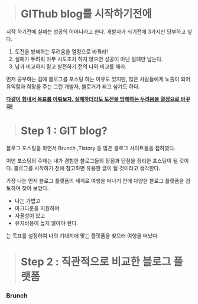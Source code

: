 > # GIThub blog를 시작하기전에



시작 하기전에 실패는 성공의 어머니라고 한다. 개발자가 되기전에 3가지만 당부하고 싶다.

1. 도전을 방해하는 두려움을 열정으로 바꿔라!
2. 실패가 두려워 아무 시도조차 하지 않으면 성공이 아닌 실패만 남는다.
3. 남과 비교하지 말고 발전하기 전의 나와 비교를 해라.

먼저 공부하는 김에 블로그를 포스팅 하는 이유도 있지만, 많은 사람들에게 노출이 되어 유익함과 희망을 주는 그런 개발자, 블로거가 되고 싶기도 하다. 

**<u>다같이 힘내서 목표를 이뤄보자. 실패하더라도 도전을 방해하는 두려움을 열정으로 바꾸자!</u>**



> # Step 1 : GIT blog?

블로그 포스팅을 하면서 Brunch ,Tistory 등 많은 블로그 사이트들을 접하였다.



이번 포스팅의 주제는 내가 경험한 블로그들의 장점과 단점을 정리한 포스팅이 될 것이다. 블로그를 시작하기 전에 참고하면 유용한 글이 될 것이라고 생각한다.

가장 나는 먼저 블로그 플랫폼의 세계로 여행을 떠나기 전에 다양한 블로그 플랫폼을 검토하며 찾아 보았다. 

- 나는 가볍고
- 마크다운을 지원하며
- 자율성이 있고
- 유지비용이 높지 않아야 한다.

는 목표를 설정하여 나의 기대치에 맞는 플랫폼을 찾으러 여행을 떠났다.

> # Step 2 : 직관적으로 비교한 블로그 플랫폼







### Brunch































































